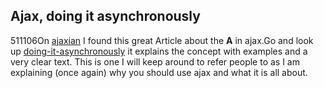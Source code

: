 <article><h2>Ajax, doing it asynchronously</h2><time><span class="day">5</span><span class="month">11</span><span class="year">106</span></time>On <a title="everything you want to know about ajax" href="http://www.ajaxian.com/">ajaxian</a> I found this great Article about the <strong>A</strong> in ajax.Go and look up <a title="doing-it-asynchronously a must read" href="http://jeffreysambells.com/posts/2006/12/13/doing-it-asynchronously/">doing-it-asynchronously</a> it explains the concept with examples and a very clear text. This is one I will keep around to refer people to as I am explaining (once again) why you should use ajax and what it is all about.</article>
